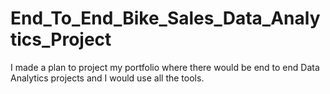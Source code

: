 # End_To_End_Bike_Sales_Data_Analytics_Project
I made a plan to project my portfolio where there would be end to end Data Analytics projects and I would use all the tools.
